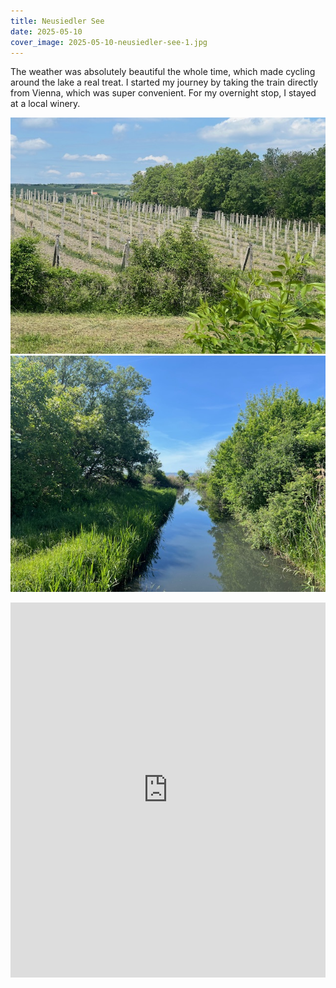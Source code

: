 ```yaml
---
title: Neusiedler See
date: 2025-05-10
cover_image: 2025-05-10-neusiedler-see-1.jpg
---
```


The weather was absolutely beautiful the whole time, which made cycling around the lake a real treat. I started my journey by taking the train directly from Vienna, which was super convenient. For my overnight stop, I stayed at a local winery.

![Neusiedler See](/assets/images/trips/2025-05-10-neusiedler-see-2.jpg)
![Neusiedler See](/assets/images/trips/2025-05-10-neusiedler-see-3.jpg)

<iframe src="https://www.komoot.com/tour/2235878919/embed?share_token=axJd4Pb46TUEdqGVGUtpkUpT5aLQpAJ3NqyUKDzutPk2V5ivr8" width="100%" height="600" frameborder="0" scrolling="no"></iframe>
